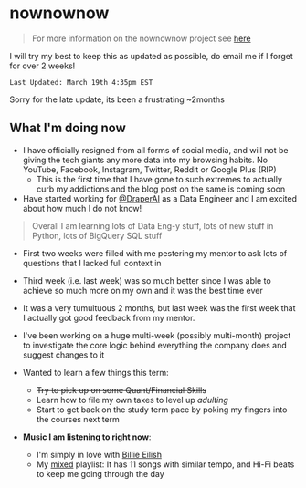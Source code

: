 # nownownow

> For more information on the nownownow project see [here](https://nownownow.com/about)

I will try my best to keep this as updated as possible, do email me if I forget for over 2 weeks!

`Last Updated: March 19th 4:35pm EST`

Sorry for the late update, its been a frustrating ~2months

## What I'm doing now
- I have officially resigned from all forms of social media, and will not be giving the tech giants any more data into my browsing habits. No YouTube, Facebook, Instagram, Twitter, Reddit or Google Plus (RIP)
  - This is the first time that I have gone to such extremes to actually curb my addictions and the blog post on the same is coming soon
- Have started working for [@DraperAI](https://github.com/DraperAI) as a Data Engineer and I am excited about how much I do not know!
> Overall I am learning lots of Data Eng-y stuff, lots of new stuff in Python, lots of BigQuery SQL stuff
  - First two weeks were filled with me pestering my mentor to ask lots of questions that I lacked full context in
  - Third week (i.e. last week) was so much better since I was able to achieve so much more on my own and it was the best time ever
  - It was a very tumultuous 2 months, but last week was the first week that I actually got good feedback from my mentor.
  - I've been working on a huge multi-week (possibly multi-month) project to investigate the core logic behind everything the company does and suggest changes to it

- Wanted to learn a few things this term:
  - ~~Try to pick up on some Quant/Financial Skills~~
  - Learn how to file my own taxes to level up _adulting_
  - Start to get back on the study term pace by poking my fingers into the courses next term

- **Music I am listening to right now**:
  - I'm simply in love with [Billie Eilish](https://open.spotify.com/user/arora_aditya/playlist/3pxaomF92bO7NsSBYO1QDj?si=No2gqZKNQceHalDoTOGaIw)
  - My [mixed](https://open.spotify.com/user/arora_aditya/playlist/7meRL9DLw9iwoT0FXkohSt?si=cuw0wVAFSW24286n4onP2A) playlist: It has 11 songs with similar tempo, and Hi-Fi beats to keep me going through the day
